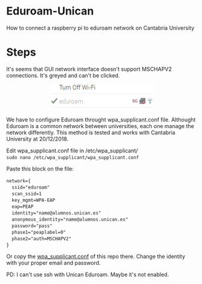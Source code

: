 # Eduroam-Unican
How to connect a raspberry pi to eduroam network on Cantabria University

# Steps
It's seems that GUI network interface doesn't support MSCHAPV2 connections. It's greyed and can't be clicked. 
<p align="center"> 
<img src="https://github.com/JaledMC/Eduroam-Unican/blob/master/wifi.png">
</p>

We have to configure Eduroam throught wpa_supplicant.conf file. Althought Eduroam is a common network between universities, each one manage the network differently. This method is tested and works with Cantabria University at 20/12/2018.

Edit wpa_supplicant.conf file in /etc/wpa_supplicant/  
`sudo nano /etc/wpa_supplicant/wpa_supplicant.conf`  

Paste this block on the file:

`network={    `  
`	ssid="eduroam"    `  
`	scan_ssid=1    `   
`	key_mgmt=WPA-EAP    `  
`	eap=PEAP    `  
`	identity="name@alumnos.unican.es"    `    
`	anonymous_identity="name@alumnos.unican.es"    `  
`	password="pass"    `  
`	phase1="peaplabel=0"    `  
`	phase2="auth=MSCHAPV2"    `  
`}`      


Or copy the [wpa_supplicant.conf](https://github.com/JaledMC/Eduroam-Unican/blob/master/wpa_supplicant.conf) of this repo there. Change the identity with your proper email and password.

PD: I can't use ssh with Unican Eduroam. Maybe it's not enabled.
